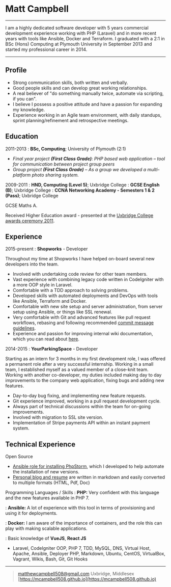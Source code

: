 Matt Campbell
============

----

>>>
I am a highly dedicated software developer with 5 years commercial development experience
working with PHP (Laravel) and in more recent years with tools like Ansible, Docker and Terraform. I graduated with a 2:1 in BSc (Hons) Computing at Plymouth University in September 2013 and started my professional career in 2014.
>>>

----

Profile
-------
- Strong communication skills, both written and verbally.
- Good people skills and can develop great working relationships.
- A real believer of "do something manually twice, automate via scripting, if you can".
- I believe I possess a positive attitude and have a passion for expanding my knowledge.
- Experience working in an Agile team environment, with daily standups, sprint planning/refinement and retrospective meetings.

Education
---------

2011-2013
:   **BSc, Computing**; University of Plymouth (2:1)

- *Final year project **(First Class Grade)**: PHP based web application – tool for communication between project group peers*
- *Group project **(First Class Grade)** – As a group we developed a multi-platform photo sharing system.*

2009-2011
:   **HND, Computing (Level 5)**; Uxbridge College
:   **GCSE English (B)**; Uxbridge College
:   **CCNA Networking Academy - Semesters 1 & 2 (Pass)**; Uxbridge College

GCSE Maths A.

Received Higher Education award - presented at the [Uxbridge College awards ceremony 2011](http://www.uxbridge.ac.uk/college-news-a-events/414-september-2011/3396-annual-awards-winners-honoured-by-the-apprentices-melody-hossaini.html).

Experience
----------

2015-present
: **Shopworks** - Developer

Throughout my time at Shopworks I have helped on-board several new developers into the team.

- Involved with undertaking code review for other team members.
- Vast experience with combining legacy code written in CodeIgniter with a more OOP style in Laravel.
- Comfortable with a TDD approach to solving problems.
- Developed skills with automated deployments and DevOps with tools like Ansible, Terraform and Docker.
- Comfortable with new site setup and server administration, from server setup using Ansible, or things like SSL renewal.
- Very comfortable with Git and advanced features like pull request workflows, rebasing and following recommended [commit message guidelines](https://chris.beams.io/posts/git-commit/).
- Experience and passion for improving internal wiki documentation, which you can read about [here](https://mcampbell508.github.io/2017/12/17/recommended-documentation-for-a-web-team/).

2014-2015
: **YourParkingSpace** - Developer

Starting as an intern for 3 months in my first development role, I was offered a permanent role after a very successful internship.
Working in a small team, I established myself as a valued member of a close-knit team. Working with another co-developer, my duties included making day to day
improvements to the company web application, fixing bugs and adding new features.

- Day-to-day bug fixing, and implementing new feature requests.
- Git experience improved, working in a pull request development cycle.
- Always part of technical discussions within the team for on-going improvements.
- Involved with migration to SSL site version.
- Implementation of Stripe payments API within an instant payment system.

Technical Experience
--------------------

Open Source

- [Ansible role for installing PhpStorm](https://github.com/mcampbell508/ansible-phpstorm), which I developed to help automate the installation of new versions.
- [Personal blog and resume](https://github.com/mcampbell508/mcampbell508.github.io) are written in markdown and easily converted to multiple formats (HTML, Pdf, Doc)

Programming Languages / Skills
:   **PHP:** Very confident with this language and the new features available in PHP 7.

:   **Ansible:** A lot of experience with this tool in terms of provisioning and using it for deployments.

:   **Docker:** I am aware of the importance of containers, and the role this can play with making scalable applications.

:   Basic knowledge of **VueJS**, **React JS**

- Laravel, CodeIgniter OOP, PHP 7, TDD, MySQL, DNS, Virtual Host, Apache, Ansible, Deployer PHP, Markdown, Ubuntu, CentOS, VirtualBox, Vagrant, Wikis, Bash, Git, Git Hooks

----

> <matthewcampbell508@gmail.com>
> Uxbridge, Middlesex \
> [https://mcampbell508.github.io](https://mcampbell508.github.io)
